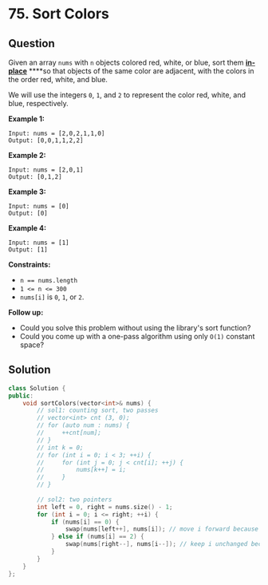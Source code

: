 # 75. Sort Colors

## Question

Given an array `nums` with `n` objects colored red, white, or blue, sort them [**in-place**](https://en.wikipedia.org/wiki/In-place_algorithm) ****so that objects of the same color are adjacent, with the colors in the order red, white, and blue.

We will use the integers `0`, `1`, and `2` to represent the color red, white, and blue, respectively.

**Example 1:**

```text
Input: nums = [2,0,2,1,1,0]
Output: [0,0,1,1,2,2]
```

**Example 2:**

```text
Input: nums = [2,0,1]
Output: [0,1,2]
```

**Example 3:**

```text
Input: nums = [0]
Output: [0]
```

**Example 4:**

```text
Input: nums = [1]
Output: [1]
```

**Constraints:**

* `n == nums.length`
* `1 <= n <= 300`
* `nums[i]` is `0`, `1`, or `2`.

**Follow up:**

* Could you solve this problem without using the library's sort function?
* Could you come up with a one-pass algorithm using only `O(1)` constant space?

## Solution

```cpp
class Solution {
public:
    void sortColors(vector<int>& nums) {
        // sol1: counting sort, two passes
        // vector<int> cnt (3, 0);
        // for (auto num : nums) {
        //     ++cnt[num];
        // }
        // int k = 0;
        // for (int i = 0; i < 3; ++i) {
        //     for (int j = 0; j < cnt[i]; ++j) {
        //         nums[k++] = i;
        //     }
        // }
        
        // sol2: two pointers
        int left = 0, right = nums.size() - 1;
        for (int i = 0; i <= right; ++i) {
            if (nums[i] == 0) {
                swap(nums[left++], nums[i]); // move i forward because nums[i] cannot be 2
            } else if (nums[i] == 2) {
                swap(nums[right--], nums[i--]); // keep i unchanged because nums[i] can be 0
            }
        }
    }
};
```

